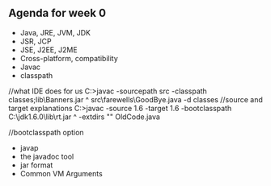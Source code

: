 ## Agenda for week 0 ##
- Java, JRE, JVM, JDK
- JSR, JCP
- JSE, J2EE, J2ME
- Cross-platform, compatibility
- Javac
- classpath

//what IDE does for us
C:\>javac -sourcepath src -classpath classes;lib\Banners.jar ^
            src\farewells\GoodBye.java -d classes
//source and target explanations
C\:>javac -source 1.6 -target 1.6 -bootclasspath C:\jdk1.6.0\lib\rt.jar ^
            -extdirs "" OldCode.java

//bootclasspath option

- javap
- the javadoc tool
- jar format 
- Common VM Arguments